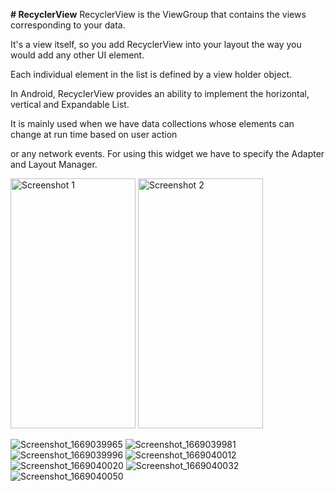 **# RecyclerView**
RecyclerView is the ViewGroup that contains the views corresponding to your data. 

It's a view itself, so you add RecyclerView into your layout the way you would add any other UI element. 


Each individual element in the list is defined by a view holder object.



In Android, RecyclerView provides an ability to implement the horizontal, vertical and Expandable List. 

It is mainly used when we have data collections whose elements can change at run time based on user action 

or any network events. For using this widget we have to specify the Adapter and Layout Manager.

<img src="https://user-images.githubusercontent.com/64752597/203119710-d0f8a6f0-8a6c-4910-baa7-f312d2f5a7d5.png" alt="Screenshot 1" width="200" height="400">

<img src="https://user-images.githubusercontent.com/64752597/203119947-cddc534f-38ab-43dd-8481-9e7b7bbd4a1d.png" alt="Screenshot 2" width="200" height="400">

![Screenshot_1669039965](https://user-images.githubusercontent.com/64752597/203119710-d0f8a6f0-8a6c-4910-baa7-f312d2f5a7d5.png)
![Screenshot_1669039981](https://user-images.githubusercontent.com/64752597/203119947-cddc534f-38ab-43dd-8481-9e7b7bbd4a1d.png)
![Screenshot_1669039996](https://user-images.githubusercontent.com/64752597/203120095-0556836f-d007-4ee4-88c6-98e3c7329439.png)
![Screenshot_1669040012](https://user-images.githubusercontent.com/64752597/203120226-71c030c6-b5f5-459d-9542-ab3f8c0892af.png)
![Screenshot_1669040020](https://user-images.githubusercontent.com/64752597/203120275-2fd9c3f0-7201-4917-8369-7151acbbb2a4.png)
![Screenshot_1669040032](https://user-images.githubusercontent.com/64752597/203120332-e067d537-5e09-4f0e-8c71-ac86a62242b1.png)
![Screenshot_1669040050](https://user-images.githubusercontent.com/64752597/203120378-0c4d605d-fd5b-4f60-bff4-ac5903975396.png)

